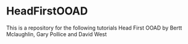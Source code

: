 HeadFirstOOAD
=============

This is a repository for the following tutorials Head First OOAD by Bertt Mclaughlin, Gary Pollice and David West
